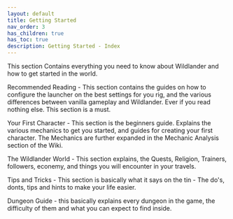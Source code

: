 ```yaml
---
layout: default
title: Getting Started
nav_order: 3
has_children: true
has_toc: true
description: Getting Started - Index
---
```


This section Contains everything you need to know about Wildlander and how to get started in the world.

Recommended Reading - This section contains the guides on how to configure the launcher on the best settings for you rig, and the various differences between vanilla gameplay and Wildlander. Ever if you read nothing else. This section is a must.

Your First Character - This section is the beginners guide. Explains the various mechanics to get you started, and guides for creating your first character. The Mechanics are further expanded in the Mechanic Analysis section of the Wiki.

The Wildlander World - This section explains, the Quests, Religion, Trainers, followers, econemy, and things you will encounter in your travels.

Tips and Tricks - This section is basically what it says on the tin - The do's, donts, tips and hints to make your life easier.

Dungeon Guide - this basically explains every dungeon in the game, the difficulty of them and what you can expect to find inside.

